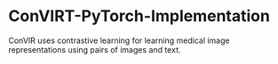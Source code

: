 # ConVIRT-PyTorch-Implementation
ConVIR uses contrastive learning for learning medical image representations using pairs of images and text.
